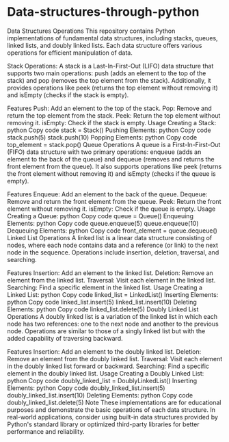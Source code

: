 # Data-structures-through-python
Data Structures Operations
This repository contains Python implementations of fundamental data structures, including stacks, queues, linked lists, and doubly linked lists. Each data structure offers various operations for efficient manipulation of data.

Stack Operations:
A stack is a Last-In-First-Out (LIFO) data structure that supports two main operations: push (adds an element to the top of the stack) and pop (removes the top element from the stack). Additionally, it provides operations like peek (returns the top element without removing it) and isEmpty (checks if the stack is empty).

Features
Push: Add an element to the top of the stack.
Pop: Remove and return the top element from the stack.
Peek: Return the top element without removing it.
isEmpty: Check if the stack is empty.
Usage
Creating a Stack:
python
Copy code
stack = Stack()
Pushing Elements:
python
Copy code
stack.push(5)
stack.push(10)
Popping Elements:
python
Copy code
top_element = stack.pop()
Queue Operations
A queue is a First-In-First-Out (FIFO) data structure with two primary operations: enqueue (adds an element to the back of the queue) and dequeue (removes and returns the front element from the queue). It also supports operations like peek (returns the front element without removing it) and isEmpty (checks if the queue is empty).

Features
Enqueue: Add an element to the back of the queue.
Dequeue: Remove and return the front element from the queue.
Peek: Return the front element without removing it.
isEmpty: Check if the queue is empty.
Usage
Creating a Queue:
python
Copy code
queue = Queue()
Enqueuing Elements:
python
Copy code
queue.enqueue(5)
queue.enqueue(10)
Dequeuing Elements:
python
Copy code
front_element = queue.dequeue()
Linked List Operations
A linked list is a linear data structure consisting of nodes, where each node contains data and a reference (or link) to the next node in the sequence. Operations include insertion, deletion, traversal, and searching.

Features
Insertion: Add an element to the linked list.
Deletion: Remove an element from the linked list.
Traversal: Visit each element in the linked list.
Searching: Find a specific element in the linked list.
Usage
Creating a Linked List:
python
Copy code
linked_list = LinkedList()
Inserting Elements:
python
Copy code
linked_list.insert(5)
linked_list.insert(10)
Deleting Elements:
python
Copy code
linked_list.delete(5)
Doubly Linked List Operations
A doubly linked list is a variation of the linked list in which each node has two references: one to the next node and another to the previous node. Operations are similar to those of a singly linked list but with the added capability of traversing backward.

Features
Insertion: Add an element to the doubly linked list.
Deletion: Remove an element from the doubly linked list.
Traversal: Visit each element in the doubly linked list forward or backward.
Searching: Find a specific element in the doubly linked list.
Usage
Creating a Doubly Linked List:
python
Copy code
doubly_linked_list = DoublyLinkedList()
Inserting Elements:
python
Copy code
doubly_linked_list.insert(5)
doubly_linked_list.insert(10)
Deleting Elements:
python
Copy code
doubly_linked_list.delete(5)
Note
These implementations are for educational purposes and demonstrate the basic operations of each data structure. In real-world applications, consider using built-in data structures provided by Python's standard library or optimized third-party libraries for better performance and reliability.
